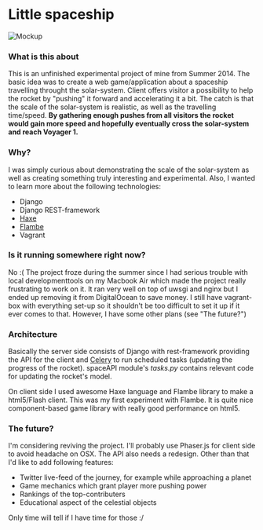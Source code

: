 # Little spaceship
![Mockup](http://i.imgur.com/58SQHTW.png)
### What is this about
This is an unfinished experimental project of mine from Summer 2014. The basic idea was to create a web game/application about a spaceship travelling throught the solar-system. Client offers visitor a possibility to help the rocket by "pushing" it forward and accelerating it a bit. The catch is that the scale of the solar-system is realistic, as well as the travelling time/speed. **By gathering enough pushes from all visitors the rocket would gain more speed and hopefully eventually cross the solar-system and reach Voyager 1.** 

### Why?
I was simply curious about demonstrating the scale of the solar-system as well as creating something truly interesting and experimental. Also, I wanted to learn more about the following technologies:
- Django
- Django REST-framework
- [Haxe](http://haxe.org/)
- [Flambe](http://getflambe.com/)
- Vagrant

### Is it running somewhere right now?
No :( 
The project froze during the summer since I had serious trouble with local developmenttools on my Macbook Air which made the project really frustrating to work on it. It ran very well on top of uwsgi and nginx but I ended up removing it from DigitalOcean to save money. I still have vagrant-box with everything set-up so it shouldn't be too difficult to set it up if it ever comes to that. However, I have some other plans (see "The future?")

### Architecture
Basically the server side consists of Django with rest-framework providing the API for the client and [Celery](http://www.celeryproject.org/) to run scheduled tasks (updating the progress of the rocket). spaceAPI module's *tasks.py* contains relevant code for updating the rocket's model.

On client side I used awesome Haxe language and Flambe library to make a html5/Flash client. This was my first experiment with Flambe. It is quite nice component-based game library with really good performance on html5. 

### The future?
I'm considering reviving the project. I'll probably use Phaser.js for client side to avoid headache on OSX. The API also needs a redesign. Other than that I'd like to add following features:
- Twitter live-feed of the journey, for example while approaching a planet
- Game mechanics which grant player more pushing power
- Rankings of the top-contributers
- Educational aspect of the celestial objects
 
Only time will tell if I have time for those :/


